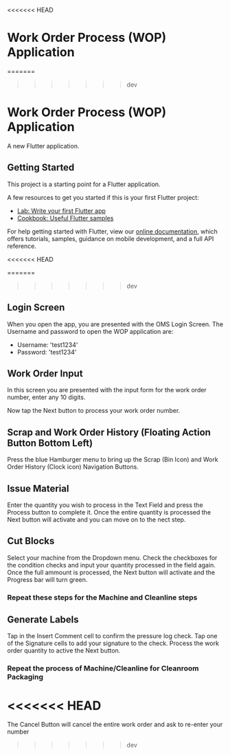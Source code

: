 <<<<<<< HEAD
# Work Order Process (WOP) Application
=======
>>>>>>> dev

# Work Order Process (WOP) Application

A new Flutter application. 

## Getting Started

This project is a starting point for a Flutter application.

A few resources to get you started if this is your first Flutter project:

- [Lab: Write your first Flutter app](https://flutter.dev/docs/get-started/codelab)
- [Cookbook: Useful Flutter samples](https://flutter.dev/docs/cookbook)

For help getting started with Flutter, view our
[online documentation](https://flutter.dev/docs), which offers tutorials,
samples, guidance on mobile development, and a full API reference.

<<<<<<< HEAD

=======
>>>>>>> dev
## Login Screen

When you open the app, you are presented with the OMS Login Screen. The Username and password to open the WOP application are:
- Username: 'test1234'
- Password: 'test1234'

## Work Order Input

In this screen you are presented with the input form for the work order number, enter any 10 digits.

Now tap the Next button to process your work order number.

## Scrap and Work Order History (Floating Action Button Bottom Left)

Press the blue Hamburger menu to bring up the Scrap (Bin Icon) and Work Order History (Clock icon) Navigation Buttons.

## Issue Material

Enter the quantity you wish to process in the Text Field and press the Process button to complete it. Once the entire quantity is processed the Next button will activate and you can move on to the nect step.

## Cut Blocks

Select your machine from the Dropdown menu. Check the checkboxes for the condition checks and input your quantity processed in the field again. Once the full ammount is processed, the Next button will activate and the Progress bar will turn green.

### Repeat these steps for the Machine and Cleanline steps

## Generate Labels

Tap in the Insert Comment cell to confirm the pressure log check. Tap one of the Signature cells to add your signature to the check. Process the work order quantity to active the Next button.

### Repeat the process of Machine/Cleanline for Cleanroom Packaging
<<<<<<< HEAD
=======

The Cancel Button will cancel the entire work order and ask to re-enter your number
>>>>>>> dev
